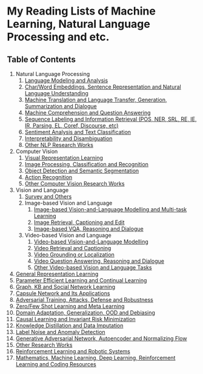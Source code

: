 # My Reading Lists of Machine Learning, Natural Language Processing and etc.

## Table of Contents
1. Natural Language Processing
    1. [Language Modeling and Analysis](/readme/nlp/language_modeling.md)
    2. [Char/Word Embeddings, Sentence Representation and Natural Language Understanding](/readme/nlp/emb_sent_nlu.md)
    3. [Machine Translation and Language Transfer, Generation, Summarization and Dialogue](/readme/nlp/machine_translation.md)
    4. [Machine Comprehension and Question Answering](/readme/nlp/machine_comprehension.md)
    5. [Sequence Labeling and Information Retrieval (POS, NER, SRL, RE, IE, IR, Parsing, EL, Coref, Discourse, etc)](/readme/nlp/sequence_labeling.md)
    6. [Sentiment Analysis and Text Classification](/readme/nlp/classification.md)
    7. [Interpretability and Disambiguation](/readme/nlp/interpretability.md)
    8. [Other NLP Research Works](/readme/nlp/others.md)
2. Computer Vision
    1. [Visual Representation Learning](/readme/cv/vision_pretraining.md)
    2. [Image Processing, Classification and Recognition](/readme/cv/processing_classification.md)
    3. [Object Detection and Semantic Segmentation](/readme/cv/detection_segmentation.md)
    4. [Action Recognition](/readme/cv/action_recog.md)
    5. [Other Computer Vision Research Works](/readme/cv/others.md)
3. Vision and Language
    1. [Survey and Others](/readme/grounding/others.md)
    2. Image-based Vision and Language
        1. [Image-based Vision-and-Language Modelling and Multi-task Learning](/readme/grounding/image/vision_language.md)
        2. [Image Retrieval, Captioning and Edit](/readme/grounding/image/retrieval_captioning.md)
        3. [Image-based VQA, Reasoning and Dialogue](/readme/grounding/image/vqa_dialogue.md)
    3. Video-based Vision and Language
        1. [Video-based Vision-and-Language Modelling](/readme/grounding/video/vision_language.md)
        2. [Video Retrieval and Captioning](/readme/grounding/video/video_retrieval_captioning.md)
        3. [Video Grounding or Localization](/readme/grounding/video/video_grounding.md)
        4. [Video Question Answering, Reasoning and Dialogue](/readme/grounding/video/vqa_dialogue.md)
        5. [Other Video-based Vision and Language Tasks](/readme/grounding/video/others.md)
4. [General Representation Learning](/readme/general_rep_learning.md)
5. [Parameter Efficient Learning and Continual Learning](/readme/param_efficient_continual.md)
6. [Graph, KB and Social Network Learning](/readme/graphs.md)
7. [Capsule Network and Its Applications](/readme/capsule.md)
8. [Adversarial Training, Attacks, Defense and Robustness](/readme/at_attack_defense_robustness.md)
9. [Zero/Few Shot Learning and Meta Learning](/readme/meta.md)
10. [Domain Adaptation, Generalization, OOD and Debiasing](/readme/domain_adapt_ood_bias.md)
11. [Causal Learning and Invariant Risk Minimization](/readme/causal_irm.md)
12. [Knowledge Distillation and Data Imputation](/readme/distill_imputation.md)
13. [Label Noise and Anomaly Detection](/readme/label_noise_anomaly.md)
14. [Generative Adversarial Network, Autoencoder and Normalizing Flow](/readme/GAN_AE_NF.md)
15. [Other Research Works](/readme/others.md)
16. [Reinforcement Learning and Robotic Systems](/readme/rl_and_robotics.md)
17. [Mathematics, Machine Learning, Deep Learning, Reinforcement Learning and Coding Resources](/readme/resources.md)
